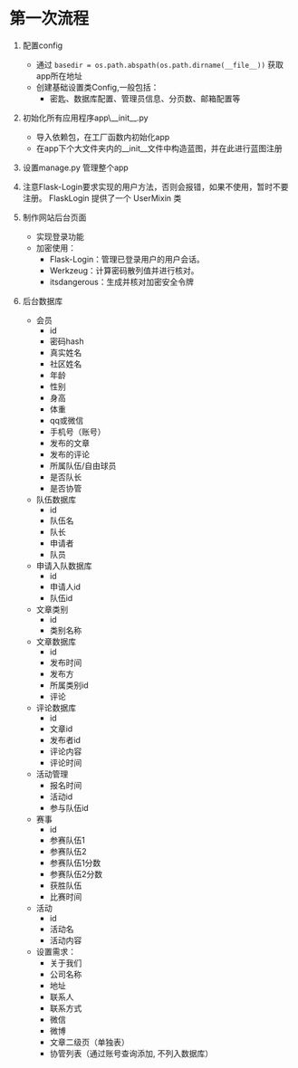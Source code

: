 # 第一次流程

1. 配置config
    * 通过 `basedir = os.path.abspath(os.path.dirname(__file__))` 获取app所在地址
    * 创建基础设置类Config,一般包括：
        * 密匙、数据库配置、管理员信息、分页数、邮箱配置等 
    
2. 初始化所有应用程序app\\\_\_init__.py
    * 导入依赖包，在工厂函数内初始化app
    * 在app下个大文件夹内的__init__文件中构造蓝图，并在此进行蓝图注册
    
3. 设置manage.py 管理整个app

4. 注意Flask-Login要求实现的用户方法，否则会报错，如果不使用，暂时不要注册。
   FlaskLogin 提供了一个 UserMixin 类

5. 制作网站后台页面
    * 实现登录功能
    * 加密使用：
        * Flask-Login：管理已登录用户的用户会话。
        * Werkzeug：计算密码散列值并进行核对。
        * itsdangerous：生成并核对加密安全令牌
        
6. 后台数据库
    * 会员
        * id
        * 密码hash
        * 真实姓名
        * 社区姓名
        * 年龄
        * 性别
        * 身高
        * 体重
        * qq或微信
        * 手机号（账号）
        * 发布的文章
        * 发布的评论
        * 所属队伍/自由球员
        * 是否队长
        * 是否协管
    * 队伍数据库
        * id
        * 队伍名
        * 队长
        * 申请者
        * 队员
    * 申请入队数据库
        * id
        * 申请人id
        * 队伍id
    * 文章类别
        * id
        * 类别名称
    * 文章数据库
        * id
        * 发布时间
        * 发布方
        * 所属类别id
        * 评论
    * 评论数据库
        * id
        * 文章id
        * 发布者id
        * 评论内容
        * 评论时间
    * 活动管理
        * 报名时间
        * 活动id
        * 参与队伍id
    * 赛事
        * id
        * 参赛队伍1
        * 参赛队伍2
        * 参赛队伍1分数
        * 参赛队伍2分数
        * 获胜队伍
        * 比赛时间
    * 活动
        * id
        * 活动名
        * 活动内容
    * 设置需求：
        * 关于我们
        * 公司名称
        * 地址
        * 联系人
        * 联系方式
        * 微信
        * 微博
        * 文章二级页（单独表）
        * 协管列表（通过账号查询添加, 不列入数据库）